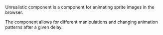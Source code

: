 Unrealistic component is a component for animating sprite images
in the browser.

The component allows for different manipulations and changing animation patterns after a given delay.